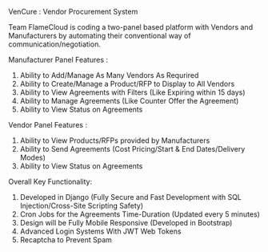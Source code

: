 VenCure : Vendor Procurement System

Team FlameCloud is coding a two-panel based platform with Vendors and Manufacturers
by automating their conventional way of communication/negotiation.

Manufacturer Panel Features :
1. Ability to Add/Manage As Many Vendors As Requrired
2. Ability to Create/Manage a Product/RFP to Display to All Vendors
3. Ability to View Agreements with Filters (Like Expiring within 15 days)
4. Ability to Manage Agreements (Like Counter Offer the Agreement)
5. Ability to View Status on Agreements

Vendor Panel Features :
1. Ability to View Products/RFPs provided by Manufacturers
2. Ability to Send Agreements (Cost Pricing/Start & End Dates/Delivery Modes)
3. Ability to View Status on Agreements

Overall Key Functionality:
1. Developed in Django (Fully Secure and Fast Development with SQL Injection/Cross-Site Scripting Safety)
2. Cron Jobs for the Agreements Time-Duration (Updated every 5 minutes)
3. Design will be Fully Mobile Responsive (Developed in Bootstrap)
4. Advanced Login Systems With JWT Web Tokens
5. Recaptcha to Prevent Spam
